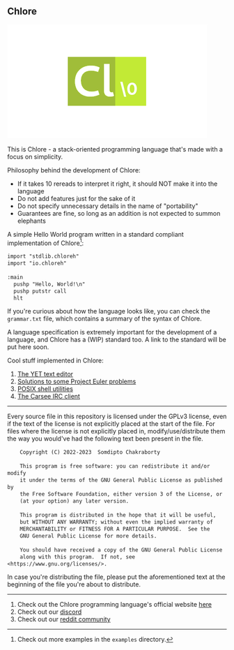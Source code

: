 Chlore
----

![Chlore logo](./chlore-logo.png)

This is Chlore - a stack-oriented programming language that's made with a focus on simplicity.

Philosophy behind the development of Chlore:
- If it takes 10 rereads to interpret it right, it should NOT make it into the language
- Do not add features just for the sake of it
- Do not specify unnecessary details in the name of "portability"
- Guarantees are fine, so long as an addition is not expected to summon elephants

A simple Hello World program written in a standard compliant implementation of Chlore[^1]:

[^1]: Check out more examples in the `examples` directory.

````
import "stdlib.chloreh"
import "io.chloreh"

:main
  pushp "Hello, World!\n"
  pushp putstr call
  hlt
````

If you're curious about how the language looks like, you can check the `grammar.txt` file, which contains a summary of the syntax of Chlore.

A language specification is extremely important for the development of a language, and Chlore has a (WIP) standard too. A link to the standard will be put here soon.

Cool stuff implemented in Chlore:
1. [The YET text editor](https://github.com/trap-representation/YET)
2. [Solutions to some Project Euler problems](https://github.com/trap-representation/Project-Euler)
3. [POSIX shell utilities](https://github.com/trap-representation/posix-shell-utilities)
4. [The Carsee IRC client](https://github.com/trap-representation/Carsee)

----

Every source file in this repository is licensed under the GPLv3 license, even if the text of the license is not explicitly placed at the start of the file. For files where the license is not explicitly placed in, modify/use/distribute them the way you would've had the following text been present in the file.

```
    Copyright (C) 2022-2023  Somdipto Chakraborty

    This program is free software: you can redistribute it and/or modify
    it under the terms of the GNU General Public License as published by
    the Free Software Foundation, either version 3 of the License, or
    (at your option) any later version.

    This program is distributed in the hope that it will be useful,
    but WITHOUT ANY WARRANTY; without even the implied warranty of
    MERCHANTABILITY or FITNESS FOR A PARTICULAR PURPOSE.  See the
    GNU General Public License for more details.

    You should have received a copy of the GNU General Public License
    along with this program.  If not, see <https://www.gnu.org/licenses/>.
```

In case you're distributing the file, please put the aforementioned text at the beginning of the file you're about to distribute.

---

1. Check out the Chlore programming language's official website [here](https://trap-representation.github.io/Chlore/)
2. Check out our [discord](https://discord.gg/5FCpR5eZyp)
3. Check out our [reddit community](https://www.reddit.com/r/Chlore)

